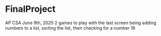 # FinalProject
AP CSA
June 9th, 2025
2 games to play with the last screen being adding numbers to a list, sorting the list, then checking for a number 16

